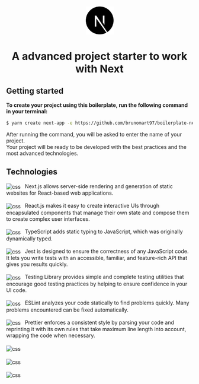 <p align="center">
  <a href="https://github.com/brunomart97">
    <img alt="Advanced Next" src="https://github.com/brunomart97/boilerplate-next/blob/master/public/img/logo.svg" width="75" />
  </a>
</p>
<h1 align="center">
  A advanced project starter to work with Next
</h1>

## Getting started

**To create your project using this boilerplate, run the following command in your terminal:**

```bash
$ yarn create next-app -e https://github.com/brunomart97/boilerplate-next
```

After running the command, you will be asked to enter the name of your project.<br/>
Your project will be ready to be developed with the best practices and the most advanced technologies.

## Technologies

<div style="display: inline_block">
  <img align="center" alt="css" height="40" width="65" src="https://upload.wikimedia.org/wikipedia/commons/thumb/8/8e/Nextjs-logo.svg/207px-Nextjs-logo.svg.png" />
  &nbsp; Next.js allows server-side rendering and generation of static websites for React-based web applications.
</div>
<br>

<div style="display: inline_block">
  <img align="center" alt="css" height="40" width="40" src="https://cdn.jsdelivr.net/gh/devicons/devicon/icons/react/react-original.svg" />
  &nbsp; React.js makes it easy to create interactive UIs through encapsulated components that manage their own state and compose them to create complex user interfaces.
</div>
<br>

<div style="display: inline_block">
  <img align="center" alt="css" height="40" width="40" src="https://cdn.jsdelivr.net/gh/devicons/devicon/icons/typescript/typescript-original.svg" />
  &nbsp; TypeScript adds static typing to JavaScript, which was originally dynamically typed.
</div>
<br>

<div style="display: inline_block">
  <img align="center" alt="css" height="40" width="40" src="https://cdn.jsdelivr.net/gh/devicons/devicon/icons/jest/jest-plain.svg" />
  &nbsp; Jest is designed to ensure the correctness of any JavaScript code. It lets you write tests with an accessible, familiar, and feature-rich API that gives you results       quickly.
</div>
<br>

<div style="display: inline_block">
  <img align="center" alt="css" height="40" width="40" src="https://testing-library.com/img/octopus-64x64.png" />
  &nbsp; Testing Library provides simple and complete testing utilities that encourage good testing practices by helping to ensure confidence in your UI code.
</div>
<br>

<div style="display: inline_block">
  <img align="center" alt="css" height="40" width="40" src="https://d33wubrfki0l68.cloudfront.net/204482ca413433c80cd14fe369e2181dd97a2a40/092e2/assets/img/logo.svg" />
  &nbsp; ESLint analyzes your code statically to find problems quickly. Many problems encountered can be fixed automatically.
</div>
<br>

<div style="display: inline_block">
  <img align="center" alt="css" height="40" width="40" src="https://prettier.io/icon.png" />
  &nbsp; Prettier enforces a consistent style by parsing your code and reprinting it with its own rules that take maximum line length into account, wrapping the code when necessary.
</div>
<br>

<div style="display: inline_block">
  <img align="center" alt="css" height="40" width="40" src="https://cdn-icons-png.flaticon.com/512/102/102735.png" />
  &nbsp;
</div>
<br>

<div style="display: inline_block">
  <img align="center" alt="css" height="40" width="40" src="https://editorconfig.org/logo.png" />
  &nbsp;
</div>
<br>

<div style="display: inline_block">
  <img align="center" alt="css" height="40" width="40" src="https://raw.githubusercontent.com/styled-components/brand/master/styled-components.png" />
  &nbsp;
</div>
<br>
